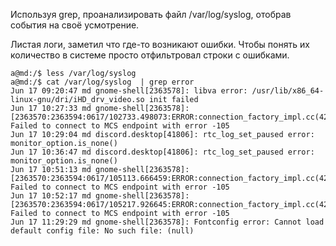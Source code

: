 Используя grep, проанализировать файл /var/log/syslog, отобрав события
на своё усмотрение.

Листая логи, заметил что где-то возникают ошибки. Чтобы понять их
количество в системе просто отфильтровал строки с ошибками.

```text
a@md:/$ less /var/log/syslog 
a@md:/$ cat /var/log/syslog  | grep error
Jun 17 09:20:47 md gnome-shell[2363578]: libva error: /usr/lib/x86_64-linux-gnu/dri/iHD_drv_video.so init failed
Jun 17 10:27:33 md gnome-shell[2363578]: [2363570:2363594:0617/102733.498073:ERROR:connection_factory_impl.cc(429)] Failed to connect to MCS endpoint with error -105
Jun 17 10:29:04 md discord.desktop[41806]: rtc_log_set_paused error: monitor_option.is_none()
Jun 17 10:36:47 md discord.desktop[41806]: rtc_log_set_paused error: monitor_option.is_none()
Jun 17 10:51:13 md gnome-shell[2363578]: [2363570:2363594:0617/105113.666459:ERROR:connection_factory_impl.cc(429)] Failed to connect to MCS endpoint with error -105
Jun 17 10:52:17 md gnome-shell[2363578]: [2363570:2363594:0617/105217.926645:ERROR:connection_factory_impl.cc(429)] Failed to connect to MCS endpoint with error -105
Jun 17 11:29:29 md gnome-shell[2363578]: Fontconfig error: Cannot load default config file: No such file: (null)
```
